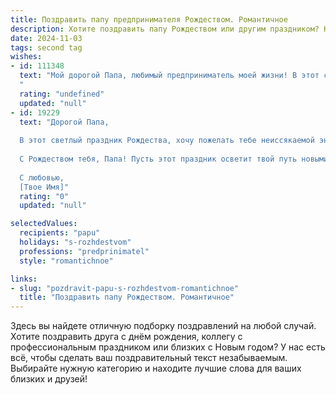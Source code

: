 ```yaml
---
title: Поздравить папу предпринимателя Рождеством. Романтичное
description: Хотите поздравить папу Рождеством или другим праздником? Наш ИИ создаст незабываемое поздравление, а вы обязательно выделитесь среди других.  
date: 2024-11-03
tags: second tag
wishes:
- id: 111348
  text: "Мой дорогой Папа, любимый предприниматель моей жизни! В этот светлый Рождественский вечер, когда звезды светят особенно ярко, я хочу сказать тебе, как сильно я тебя люблю. Твой неутомимый дух, твоя целеустремленность и доброта – это неиссякаемый источник вдохновения для меня.  Пусть этот праздник наполнит твой дом теплом, уютом и любовью, а Рождество станет началом новых свершений и радостных событий.  Я желаю тебе мира, спокойствия и бесконечного счастья! С Рождеством!
  "
  rating: "undefined"
  updated: "null"
- id: 19229
  text: "Дорогой Папа,
  
  В этот светлый праздник Рождества, хочу пожелать тебе неиссякаемой энергии и вдохновения в твоих предпринимательских начинаниях. Пусть каждый день приносит тебе новые успехи и радость, а сердце наполняется любовью и теплом. Ты всегда был для меня примером силы и решительности, и я благодарна за твою поддержку и мудрость.
  
  С Рождеством тебя, Папа! Пусть этот праздник осветит твой путь новыми чудесами и счастливыми моментами.
  
  С любовью,
  [Твое Имя]"
  rating: "0"
  updated: "null"

selectedValues:
  recipients: "papu"
  holidays: "s-rozhdestvom"
  professions: "predprinimatel"
  style: "romantichnoe"

links:
- slug: "pozdravit-papu-s-rozhdestvom-romantichnoe"
  title: "Поздравить папу Рождеством. Романтичное"
---
```


Здесь вы найдете отличную подборку поздравлений на любой случай. 
Хотите поздравить друга с днём рождения, коллегу с профессиональным праздником или близких с Новым годом? У нас есть всё, чтобы сделать ваш поздравительный текст незабываемым. Выбирайте нужную категорию и находите лучшие слова для ваших близких и друзей!
